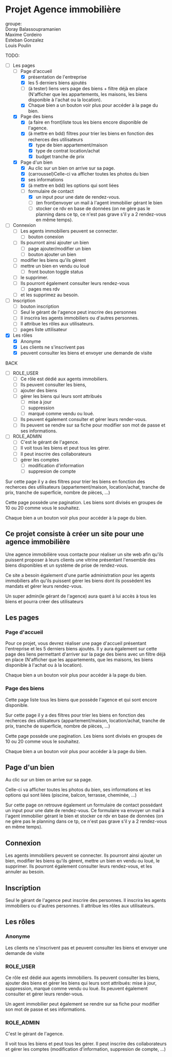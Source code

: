 # Projet Agence immobilière

groupe:  
Doray Balassoupramanien  
Maxime Cordeiro  
Esteban Gonzalez  
Louis Poulin

TODO:

- [ ] Les pages
  - [ ] Page d'accueil
    - [x] présentation de l'entreprise
    - [x] les 5 derniers biens ajoutés
    - [ ] (à tester) liens vers page des biens + filtre déjà en place (N'afficher que les appartements, les maisons, les biens disponible à l'achat ou la location).
    - [x] Chaque bien a un bouton voir plus pour accéder à la page du bien.
  - [x] Page des biens
    - [x] (a faire en front)liste tous les biens encore disponible de l'agence.
    - [x] (à mettre en bdd) filtres pour trier les biens en fonction des recherces des utilisateurs
      - [x] type de bien appartement/maison
      - [x] type de contrat location/achat
      - [x] budget tranche de prix
  - [x] Page d'un bien
    - [x] Au clic sur un bien on arrive sur sa page.
    - [x] (carroussel)Celle-ci va afficher toutes les photos du bien
    - [x] ses informations
    - [x] (à mettre en bdd) les options qui sont liées
    - [ ] formulaire de contact
      - [x] un input pour une date de rendez-vous.
      - [ ] (en front)envoyer un mail à l'agent immobilier gérant le bien
      - [ ] stocker ce rdv en base de données (on ne gère pas le planning dans ce tp, ce n'est pas grave s'il y a 2 rendez-vous en même temps).
- [ ] Connexion
  - [ ] Les agents immobiliers peuvent se connecter.
    - [ ] bouton conexion
  - [ ] Ils pourront ainsi ajouter un bien
    - [ ] page ajouter/modifier un bien
    - [ ] bouton ajouter un bien
  - [ ] modifier les biens qu'ils gèrent
  - [ ] mettre un bien en vendu ou loué
    - [ ] front bouton toggle status
  - [ ] le supprimer.
  - [ ] Ils pourront également consulter leurs rendez-vous
    - [ ] pages mes rdv
  - [ ] et les supprimez au besoin.
- [ ] Inscription
  - [ ] bouton inscription
  - [ ] Seul le gérant de l'agence peut inscrire des personnes
  - [ ] Il inscrira les agents immobiliers ou d'autres personnes.
  - [ ] Il attribue les rôles aux utilisateurs.
  - [ ] pages liste uttilisateur
- [x] Les rôles
  - [x] Anonyme
  - [x] Les clients ne s'inscrivent pas
  - [x] peuvent consulter les biens et envoyer une demande de visite

BACK

- [ ] ROLE_USER
  - [ ] Ce rôle est dédié aux agents immobiliers.
  - [ ] Ils peuvent consulter les biens,
  - [ ] ajouter des biens
  - [ ] gérer les biens qui leurs sont attribués
    - [ ] mise à jour
    - [ ] suppression
    - [ ] marqué comme vendu ou loué.
  - [ ] Ils peuvent également consulter et gérer leurs render-vous.
  - [ ] Ils peuvent se rendre sur sa fiche pour modifier son mot de passe et ses informations.
- [ ] ROLE_ADMIN
  - [ ] C'est le gérant de l'agence.
  - [ ] Il voit tous les biens et peut tous les gérer.
  - [ ] Il peut inscrire des collaborateurs
  - [ ] gérer les comptes
    - [ ] modification d'information
    - [ ] suppresion de compte

Sur cette page il y a des filtres pour trier les biens en fonction des recherces des utilisateurs (appartement/maison, location/achat, tranche de prix, tranche de superficie, nombre de pièces, ...)

Cette page possède une pagination. Les biens sont divisés en groupes de 10 ou 20 comme vous le souhaitez.

Chaque bien a un bouton voir plus pour accéder à la page du bien.

## Ce projet consiste à créer un site pour une agence immobilière

Une agence immobilière vous contacte pour réaliser un site web afin qu'ils puissent proposer à leurs clients une vitrine présentant l'ensemble des biens disponibles et un système de prise de rendez-vous.

Ce site a besoin également d'une partie administration pour les agents immobiliers afin qu'ils puissent gérer les biens dont ils possèdent les mandats et gérer leurs rendez-vous.

Un super admin(le gérant de l'agence) aura quant à lui accès à tous les biens et pourra créer des utilisateurs

## Les pages

### Page d'accueil

Pour ce projet, vous devrez réaliser une page d'accueil présentant l'entreprise et les 5 derniers biens ajoutés. Il y aura également sur cette page des liens permettant d'arriver sur la page des biens avec un filtre déjà en place (N'afficher que les appartements, que les maisons, les biens disponible à l'achat ou à la location).

Chaque bien a un bouton voir plus pour accéder à la page du bien.

### Page des biens

Cette page liste tous les biens que possède l'agence et qui sont encore disponible.

Sur cette page il y a des filtres pour trier les biens en fonction des recherces des utilisateurs (appartement/maison, location/achat, tranche de prix, tranche de superficie, nombre de pièces, ...)

Cette page possède une pagination. Les biens sont divisés en groupes de 10 ou 20 comme vous le souhaitez.

Chaque bien a un bouton voir plus pour accéder à la page du bien.

## Page d'un bien

Au clic sur un bien on arrive sur sa page.

Celle-ci va afficher toutes les photos du bien, ses informations et les options qui sont liées (piscine, balcon, terrasse, cheminée, ...)

Sur cette page on retrouve également un formulaire de contact possédant un input pour une date de rendez-vous. Ce formulaire va envoyer un mail à l'agent immobilier gérant le bien et stocker ce rdv en base de données (on ne gère pas le planning dans ce tp, ce n'est pas grave s'il y a 2 rendez-vous en même temps).

## Connexion

Les agents immobiliers peuvent se connecter. Ils pourront ainsi ajouter un bien, modifier les biens qu'ils gèrent, mettre un bien en vendu ou loué, le supprimer.
Ils pourront également consulter leurs rendez-vous, et les annuler au besoin.

## Inscription

Seul le gérant de l'agence peut inscrire des personnes. Il inscrira les agents immobiliers ou d'autres personnes. Il attribue les rôles aux utilisateurs.

## Les rôles

### Anonyme

Les clients ne s'inscrivent pas et peuvent consulter les biens et envoyer une demande de visite

### ROLE_USER

Ce rôle est dédié aux agents immobiliers. Ils peuvent consulter les biens, ajouter des biens et gérer les biens qui leurs sont attribués: mise à jour, suppression, marqué comme vendu ou loué.
Ils peuvent également consulter et gérer leurs render-vous.

Un agent immobilier peut également se rendre sur sa fiche pour modifier son mot de passe et ses informations.

### ROLE_ADMIN

C'est le gérant de l'agence.

Il voit tous les biens et peut tous les gérer.
Il peut inscrire des collaborateurs et gérer les comptes (modification d'information, suppresion de compte, ...)
